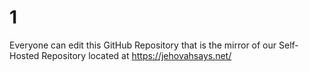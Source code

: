# 1
Everyone can edit this GitHub Repository that is the mirror of our Self-Hosted Repository located at https://jehovahsays.net/
